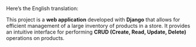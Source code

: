 Here’s the English translation:

This project is a **web application** developed with **Django** that allows for efficient management of a large inventory of products in a store. It provides an intuitive interface for performing **CRUD (Create, Read, Update, Delete)** operations on products.
